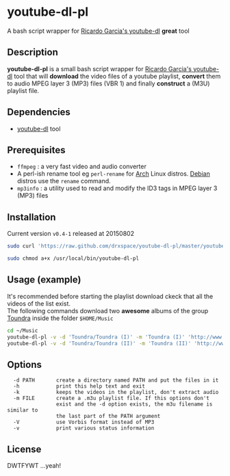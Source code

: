 youtube-dl-pl
=============
A bash script wrapper for [Ricardo Garcia's youtube-dl] **great** tool

Description
-----------
**youtube-dl-pl** is a small bash script wrapper for [Ricardo Garcia's youtube-dl] tool
that will **download** the video files of a youtube playlist, **convert** them to audio
MPEG layer 3 (MP3) files (VBR 1) and finally **construct** a (M3U) playlist file.

Dependencies
------------
* [youtube-dl] tool

Prerequisites
-------------
* `ffmpeg` : a very fast video and audio converter 
* A perl-ish rename tool eg `perl-rename` for [Arch] Linux distros. [Debian] distros
use the `rename` command.
* `mp3info` : a utility used to read and modify the ID3 tags in MPEG layer 3 (MP3) files

Installation
------------
Current version `v0.4-1` released at 20150802
```bash
sudo curl 'https://raw.github.com/drxspace/youtube-dl-pl/master/youtube-dl-pl.sh' -o /usr/local/bin/youtube-dl-pl

sudo chmod a+x /usr/local/bin/youtube-dl-pl

```

Usage (example)
---------------
It's recommended before starting the playlist download ckeck that all the videos
of the list exist.  
The following commands download two **awesome** albums of the group [Toundra] inside
the folder `$HOME/Music`
```bash
cd ~/Music
youtube-dl-pl -v -d 'Toundra/Toundra (I)' -m 'Toundra (I)' 'http://www.youtube.com/playlist?list=PLA64899EF7305EFBF'
youtube-dl-pl -v -d 'Toundra/Toundra (II)' -m 'Toundra (II)' 'http://www.youtube.com/playlist?list=PL015CBE02BE2C6ECA'

```

Options
-------
```
  -d PATH		create a directory named PATH and put the files in it
  -h			print this help text and exit
  -k			keeps the videos in the playlist, don't extract audio
  -m FILE		create a .m3u playlist file. If this options don't
				exist and the -d option exists, the m3u filename is similar to
				the last part of the PATH argument
  -V			use Vorbis format instead of MP3
  -v			print various status information
```

[Ricardo Garcia's youtube-dl]:https://github.com/rg3/youtube-dl
[youtube-dl]:http://rg3.github.io/youtube-dl/download.html
[Arch]:https://www.archlinux.org/
[Debian]:http://www.debian.org/
[Toundra]:http://www.youtube.com/user/ToundraOfficial

License
-------
DWTFYWT ...yeah!

